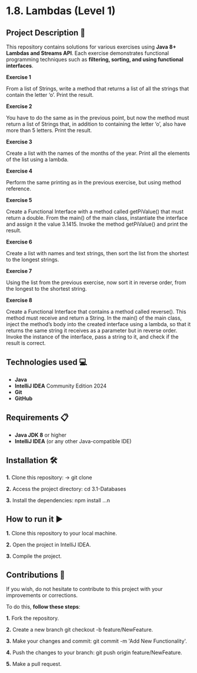 
# 1.8. Lambdas (Level 1)

## Project Description 📄

This repository contains solutions for various exercises using **Java 8+ Lambdas and Streams API**. Each exercise demonstrates functional programming techniques such as **filtering, sorting, and using functional interfaces**.

**Exercise 1**

From a list of Strings, write a method that returns a list of all the strings that contain the letter ‘o’. Print the result.

**Exercise 2**

You have to do the same as in the previous point, but now the method must return a list of Strings that, in addition to containing the letter ‘o’, also have more than 5 letters. Print the result.

**Exercise 3**

Create a list with the names of the months of the year. Print all the elements of the list using a lambda.

**Exercise 4**

Perform the same printing as in the previous exercise, but using method reference.

**Exercise 5**

Create a Functional Interface with a method called getPiValue() that must return a double. From the main() of the main class, instantiate the interface and assign it the value 3.1415. Invoke the method getPiValue() and print the result.

**Exercise 6**

Create a list with names and text strings, then sort the list from the shortest to the longest strings.

**Exercise 7**

Using the list from the previous exercise, now sort it in reverse order, from the longest to the shortest string.

**Exercise 8**

Create a Functional Interface that contains a method called reverse(). This method must receive and return a String. In the main() of the main class, inject the method’s body into the created interface using a lambda, so that it returns the same string it receives as a parameter but in reverse order. Invoke the instance of the interface, pass a string to it, and check if the result is correct.


## Technologies used 💻

- **Java**
- **IntelliJ IDEA** Community Edition 2024
- **Git**
- **GitHub**
 

## Requirements 📋

- **Java JDK 8** or higher
- **IntelliJ IDEA** (or any other Java-compatible IDE)

  
## Installation 🛠️

**1.** Clone this repository: -> git clone

**2.** Access the project directory: cd 3.1-Databases

**3.** Install the dependencies: npm install …n 
## How to run it ▶️

**1.** Clone this repository to your local machine.

**2.** Open the project in IntelliJ IDEA.

**3.** Compile the project.


## Contributions 🤝

If you wish, do not hesitate to contribute to this project with your improvements or corrections.

To do this, **follow these steps**:

**1.** Fork the repository.

**2.** Create a new branch git checkout -b feature/NewFeature.

**3.** Make your changes and commit: git commit -m 'Add New Functionality'.

**4.** Push the changes to your branch: git push origin feature/NewFeature.

**5.** Make a pull request.
